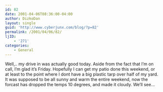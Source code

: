 ```yaml
---
id: 82
date: 2001-04-06T08:36:00-04:00
author: DizkoDan
layout: single
guid: 'http://www.cyberjunx.com/blog/?p=82'
permalink: /2001/04/06/82/
ljID:
    - '271'
categories:
    - General
---
```


Well,.. my drive in was actually good today. Aside from the fact that I’m on call, I’m glad it’s Friday. Hopefully I can get my patio done this weekend, or at least to the point where I dont have a big plastic tarp over half of my yard. It was supposed to be all sunny and warm the entire weekend, now the forcast has dropped the temps 10 degrees, and made it cloudy. We’ll see…